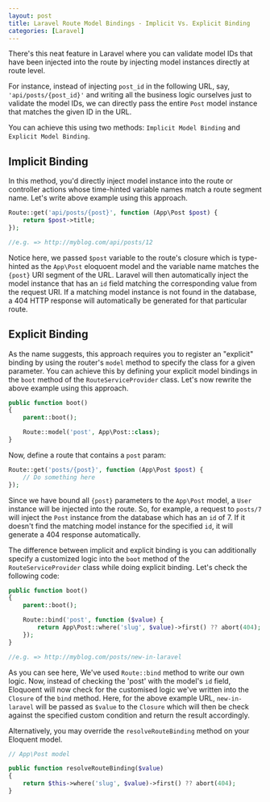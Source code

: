 ```yaml
---
layout: post
title: Laravel Route Model Bindings - Implicit Vs. Explicit Binding
categories: [Laravel]
---
```


There's this neat feature in Laravel where you can validate model IDs that have been injected into the route by injecting model instances directly at route level.

For instance, instead of injecting `post_id` in the following URL, say, `'api/posts/{post_id}'` and writing all the business logic ourselves just to validate the model IDs, we can directly pass the entire `Post` model instance that matches the given ID in the URL. 

You can achieve this using two methods: `Implicit Model Binding` and `Explicit Model Binding`.

## Implicit Binding

In this method, you'd directly inject model instance into the route or controller actions whose time-hinted variable names match a route segment name. Let's write above example using this approach.

```php
Route::get('api/posts/{post}', function (App\Post $post) {
    return $post->title;
});

//e.g. => http://myblog.com/api/posts/12
```

Notice here, we passed `$post` variable to the route's closure which is type-hinted as the `App\Post` eloquoent model and the variable name matches the `{post}` URI segment of the URL. Laravel will then automatically inject the model instance that has an `id` field matching the corresponding value from the request URI. If a matching model instance is not found in the database, a 404 HTTP response will automatically be generated for that particular route.

## Explicit Binding

As the name suggests, this approach requires you to register an "explicit" binding by using the router's `model` method to specify the class for a given parameter. You can achieve this by defining your explicit model bindings in the `boot` method of the `RouteServiceProvider` class. Let's now rewrite the above example using this approach.

```php
public function boot()
{
    parent::boot();

    Route::model('post', App\Post::class);
}
```

Now, define a route that contains a `post` param:

```php
Route::get('posts/{post}', function (App\Post $post) {
    // Do something here
});
```

Since we have bound all `{post}` parameters to the `App\Post` model, a `User` instance will be injected into the route. So, for example, a request to `posts/7` will inject the `Post` instance from the database which has an `id` of 7. If it doesn't find the matching model instance for the specified `id`, it will generate a 404 response automatically.

The difference between implicit and explicit binding is you can additionally specify a customized logic into the `boot` method of the `RouteServiceProvider` class while doing explicit binding. Let's check the following code:

```php
public function boot()
{
    parent::boot();

    Route::bind('post', function ($value) {
        return App\Post::where('slug', $value)->first() ?? abort(404);
    });
}

//e.g. => http://myblog.com/posts/new-in-laravel
```

As you can see here, We've used `Route::bind` method to write our own logic. Now, instead of checking the 'post' with the model's `id` field, Eloquoent will now check for the customised logic we've written into the `Closure` of the `bind` method. Here, for the above example URL, `new-in-laravel` will be passed as `$value` to the `Closure` which will then be check against the specified custom condition and return the result accordingly.

Alternatively, you may override the `resolveRouteBinding` method on your Eloquent model. 

```php
// App\Post model

public function resolveRouteBinding($value)
{
    return $this->where('slug', $value)->first() ?? abort(404);
}
```






